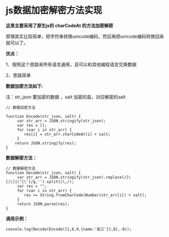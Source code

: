 # js数据加密解密方法实现

**这里主要采用了原生js的 charCodeAt 的方法加密解密**

原理其实比较简单，把字符串转换unicode编码，然后再把unicode编码转换回来就可以了。

**优点：**

1、按照这个思路来所有语言通用，且可以和其他编程语言交换数据

2、思路简单

**数据加密方法如下:**

注：str_json 要加密的数据 ，salt 加密的盐，对应解密的salt 

	// 数据加密方法

	function Encode(str_json, salt) {
		 var str_arr = JSON.stringify(str_json);
		 var res = [];
		 for (var i in str_arr) {
		 	res[i] = str_arr.charCodeAt(i) + salt;
		 }
		return JSON.stringify(res);
	}


**数据解密方法：**

	// 数据解密方法
	function Decode(str_json, salt) {
		 var str_arr = JSON.stringify(str_json).replace(/[\[|\]|\"|\']/g,'').split(/\,/);
		 var res = "";
		 for (var i in str_arr) {
		 	res += String.fromCharCode(Number(str_arr[i]) + salt);
		 }
		 return JSON.parse(res);
	}

**调用示例：**

	console.log(Decode(Encode([1,8,9,{name:'张三'}],8),-8));